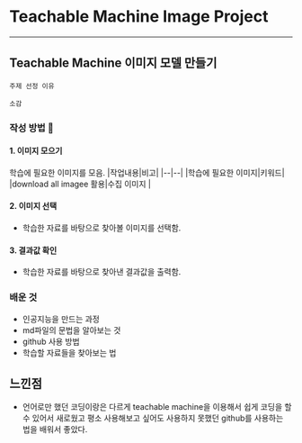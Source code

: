 # Teachable Machine Image Project
---

## Teachable Machine 이미지 모델 만들기

~~~
주제 선정 이유
~~~
~~~
소감
~~~

### 작성 방법 🥵

#### 1. 이미지 모으기
학습에 필요한 이미지를 모음.
|작업내용|비고|
|--|--|
|학습에 필요한 이미지|키워드|
|download all imagee 활용|수집 이미지 |

#### 2. 이미지 선택
+ 학습한 자료를 바탕으로 찾아볼 이미지를 선택함.

#### 3. 결과값 확인
+ 학습한 자료를 바탕으로 찾아낸 결과값을 출력함.

### 배운 것
+ 인공지능을 만드는 과정
+ md파일의 문법을 알아보는 것
+ github 사용 방법
+ 학습할 자료들을 찾아보는 법

## 느낀점
+ 언어로만 했던 코딩이랑은 다르게 teachable machine을 이용해서 쉽게 코딩을 할 수 있어서 새로웠고 평소 사용해보고 싶어도 사용하지 못했던 github를 사용하는 법을 배워서 좋았다.
